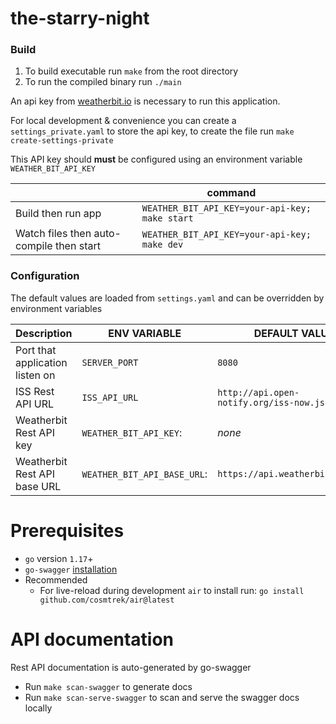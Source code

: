 # the-starry-night

### Build

1. To build executable run `make` from the root directory
1. To run the compiled binary run `./main`

An api key from [weatherbit.io](https://www.weatherbit.io/api) is necessary to run this application.

For local development & convenience you can create a `settings_private.yaml` to store the api key,
to create the file run `make create-settings-private`

This API key should **must** be configured using an environment variable `WEATHER_BIT_API_KEY`

|                                          | command                                        |
| ---------------------------------------- | ---------------------------------------------- |
| Build then run app                       | `WEATHER_BIT_API_KEY=your-api-key; make start` |
| Watch files then auto-compile then start | `WEATHER_BIT_API_KEY=your-api-key; make dev`   |

### Configuration

The default values are loaded from `settings.yaml` and can be overridden by environment variables

| Description                     | ENV VARIABLE                | DEFAULT VALUE                             | Required |
| ------------------------------- | --------------------------- | ----------------------------------------- | -------- |
| Port that application listen on | `SERVER_PORT`               | `8080`                                    |          |
| ISS Rest API URL                | `ISS_API_URL`               | `http://api.open-notify.org/iss-now.json` |          |
| Weatherbit Rest API key         | `WEATHER_BIT_API_KEY`:      | _none_                                    | yes      |
| Weatherbit Rest API base URL    | `WEATHER_BIT_API_BASE_URL`: | `https://api.weatherbit.io/v2.0`          |          |

# Prerequisites

- `go` version `1.17`+
- `go-swagger` [installation](https://goswagger.io/install.html)
- Recommended
  - For live-reload during development `air` to install run: `go install github.com/cosmtrek/air@latest`

# API documentation

Rest API documentation is auto-generated by go-swagger

- Run `make scan-swagger` to generate docs
- Run `make scan-serve-swagger` to scan and serve the swagger docs locally
